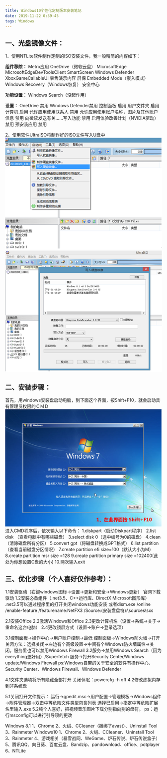 ```yaml
---
title: Windows10个性化定制版本安装笔记
date: 2019-11-22 0:39:45
tags: Windows
---
```


## 一、光盘镜像文件：
1、使用NTLite软件制作定制的ISO安装文件，我一般精简的内容如下：

**组件移除：**
Metro应用
OneDrive（微软云盘）
MicrosoftEdge
MicrosoftEdgeDevToolsClient
SmartScreen
Windows Defender
XboxGameCallableUI
零售演示内容
屏保
Embedded Mode（嵌入模式）
Windows Recovery（Windows恢复）
安全中心
<!--more-->
**功能设置：**
Windows Search（没起作用）

**设置：**
OneDrive  禁用
Windows Defender禁用
控制面板  启用
用户文件夹 启用
计算机   启用
允许应用使用联系人 禁用
允许应用使用账户名称，图片及其他账户信息  禁用
向微软发送有关……写入功能 禁用
启用体验改善计划（NVIDIA驱动） 禁用
预安装应用 禁用

2、使用软件UltraISO将制作好的ISO文件写入U盘中
![图片](/assets/img/article_2/QQ截图20191119102732.png)
![图片](/assets/img/article_2/QQ截图20191119102802.png)

## 二、安装步骤：
首先，用windows安装盘启动电脑，到下面这个界面，按Shift+F10，就会启动具有管理员权限的ＣＭＤ
![图片](/assets/img/article_2/QQ截图20191119102818.png)
进入CMD程序后，依次输入以下命令：
1.diskpart（启动Diskpart程序）
2.list disk （查看电脑中有哪些磁盘）
3.select disk 0（选中编号为0的磁盘）
4.clean（清除磁盘所有分区）
5.convert gpt（将磁盘转换成GPT格式）
6.list partition（查看当前磁盘分区情况）
7.create partition efi size=100（默认大小为M）
8.create partition msr size =128
9.create partition primary size =102400(此处为你想设置C盘的大小)
10.两次输入exit

## 三、优化步骤（个人喜好仅作参考）：
1.1安装驱动（右键windows图标→设置→更新和安全→Windows更新）
  官网下载驱动
1.2安装必备组件（.net3.5、C++运行库、DirectX Microsoft图形库）
  .net3.5可以通过程序里的打开关闭windows功能安装
或者dism.exe /online /enable-feature /featurename:NetFX3 /Source:(安装盘盘符):\sources\sxs

2.1安装Office
2.2激活Windows和Office
2.3更改计算机名（设置→系统→关于→重命名这台电脑）
2.4更改锁屏方式（设置→账户→登录选项）

3.1控制面板→操作中心→用户账户控制→最低
  控制面板→Windows防火墙→打开
  关闭方法：选择关闭→左边有个高级设置→中间有个Windows防火墙属性→关闭。服务里也可以禁用Windows Firewall
3.2服务→禁用Windows Search（因为everything更好用）/Superfetch
  服务→打开Security Center/Windows update/Windows Firewall
ps:Windows自带的关于安全的软件有操作中心、Security Center、Windows Firewall、Windows Defender

4.1文件夹选项将所有隐藏全部打开
  关闭休眠：powercfg -h off
4.2修改虚拟内存到非系统盘

5.1关闭打开文件提示：
  运行→gpedit.msc→用户配置→管理模板→Windows组件→附件管理器→双击中等危险文件类型包含列表
  选择已启用→指定中等危险扩展名里输入.exe
5.2纯个人喜好，把视频音乐图片下载分别指向别的盘符。
ps：运行msconfig可以进行引导项的更改

Windows 8.1
1、Chrome
2、火绒、CCleaner（捆绑了avast）、Uninstall Tool
3、Rainmeter
Windows10
1、Chrome
2、火绒、CCleaner、Uninstall Tool
3、Rainmeter
4、游戏相关（暴雪战网、WeGame、炉石传说、炉石传说盒子）
5、腾讯QQ、向日葵、百度云盘、Bandzip、pandownload、office、potplayer
6、NTLite